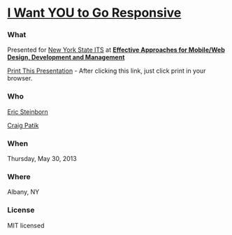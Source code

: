 # [I Want YOU to Go Responsive](http://esteinborn.github.io/excelsior-presentation/)

### What

Presented for [New York State ITS](http://github.com/nys-its) at **[Effective Approaches for Mobile/Web Design, Development and Management](http://www.nysforum.org/events/ETWA_5_30_2013/)**

[Print This Presentation](http://esteinborn.github.io/excelsior-presentation/?print-pdf) - After clicking this link, just click print in your browser.

### Who

[Eric Steinborn](http://github.com/esteinborn)

[Craig Patik](http://github.com/cpatik)

### When

Thursday, May 30, 2013

### Where

Albany, NY

### License

MIT licensed
